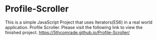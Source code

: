 # Profile-Scroller
This is a simple JavaScript Project that uses Iterators(ES6) in a real world application. Profile Scroller.
Please visit the following link to view the finished project.
https://5thcomrade.github.io/Profile-Scroller/
